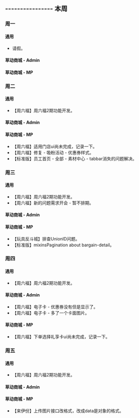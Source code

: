 ## ---------------- 本周

### 周一
#### 通用
* 请假。
#### 草动商城 - Admin
#### 草动商城 - MP

### 周二
#### 通用
* 【周六福】周六福2期功能开发。
#### 草动商城 - Admin
#### 草动商城 - MP
* 【周六福】适用门店ui尚未完成，记录一下。
* 【周六福】修复 - 吸粉活动 - 优惠券样式。
* 【标准版】员工首页 - 全部 - 素材中心 - tabbar消失的问题解决。

### 周三
#### 通用
* 【周六福】周六福2期功能开发。
* 【周六福】新的问题需求开会 - 暂不排期。
#### 草动商城 - Admin
#### 草动商城 - MP
* 【玩具反斗城】排查UnionID问题。
* 【标准版】mixinsPagination about bargain-detail。

### 周四
#### 通用
* 【周六福】周六福2期功能开发。
#### 草动商城 - Admin
* 【周六福】电子卡 - 优惠券没有但是显示了。
* 【周六福】电子卡 - 多了一个卡面图片。
#### 草动商城 - MP
* 【周六福】下单选择礼享卡ui尚未完成，记录一下。

### 周五
#### 通用
* 【周六福】周六福2期功能开发。
#### 草动商城 - Admin
#### 草动商城 - MP
* 【来伊份】上传图片接口改格式，改成data是对象的格式。
